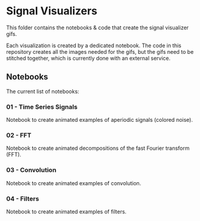 # Signal Visualizers

This folder contains the notebooks & code that create the signal visualizer gifs.

Each visualization is created by a dedicated notebook.
The code in this repository creates all the images needed for the gifs,
but the gifs need to be stitched together, which is currently done with an external service.

## Notebooks

The current list of notebooks:

### 01 - Time Series Signals

Notebook to create animated examples of aperiodic signals (colored noise).

### 02 - FFT

Notebook to create animated decompositions of the fast Fourier transform (FFT).

### 03 - Convolution

Notebook to create animated examples of convolution.

### 04 - Filters

Notebook to create animated examples of filters.
